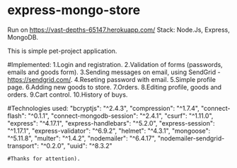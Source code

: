 # express-mongo-store
Run on 
https://vast-depths-65147.herokuapp.com/
Stack: Node.Js, Express, MongoDB.

This is simple pet-project application.

#Implemented:
1.Login and registration.
2.Validation of forms (passwords, emails and goods form).
3.Sending messages on email, using SendGrid - https://sendgrid.com/.
4.Reseting password with email.
5.Simple profile page.
6.Adding new goods to store.
7.Orders.
8.Editing profile, goods and orders.
9.Cart control.
10.History of buys.

#Technologies used:
"bcryptjs": "^2.4.3",
    "compression": "^1.7.4",
    "connect-flash": "^0.1.1",
    "connect-mongodb-session": "^2.4.1",
    "csurf": "^1.11.0",
    "express": "^4.17.1",
    "express-handlebars": "^5.2.0",
    "express-session": "^1.17.1",
    "express-validator": "^6.9.2",
    "helmet": "^4.3.1",
    "mongoose": "^5.11.8",
    "multer": "^1.4.2",
    "nodemailer": "^6.4.17",
    "nodemailer-sendgrid-transport": "^0.2.0",
    "uuid": "^8.3.2"
    
    #Thanks for attention).
